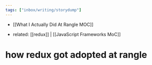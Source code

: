 ```yaml
---
tags: ["inbox/writing/storydump"]
---
```

+ [[What I Actually Did At Rangle MOC]]
- related: [[redux]] | [[JavaScript Frameworks MoC]]
# how redux got adopted at rangle